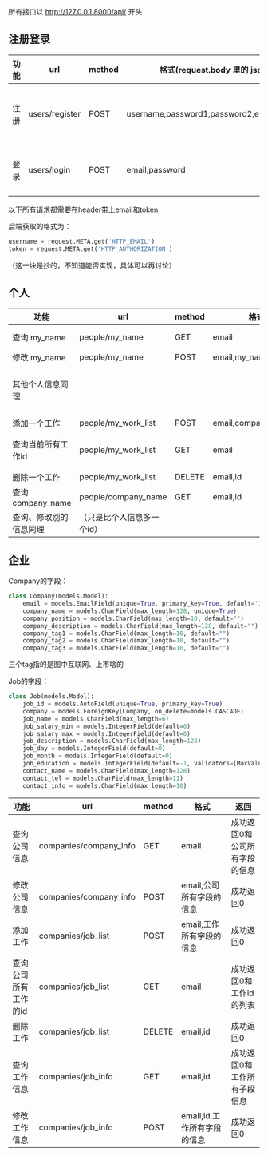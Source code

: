 所有接口以 http://127.0.0.1:8000/api/ 开头

## 注册登录

| 功能 | url            | method | 格式(request.body 里的 json 内容)             | 返回                                            |
| ---- | -------------- | ------ | --------------------------------------------- | ----------------------------------------------- |
| 注册 | users/register | POST   | username,password1,password2,email,is_company | status_code为0表示成功，否则失败（带有message） |
| 登录 | users/login    | POST   | email,password                                | 0表示成功，返回 token，否则失败                 |

以下所有请求都需要在header带上email和token

后端获取的格式为：

```python
username = request.META.get('HTTP_EMAIL')
token = request.META.get('HTTP_AUTHORIZATION')
```

（这一块是抄的，不知道能否实现，具体可以再讨论）

## 个人

| 功能                   | url                        | method | 格式                  | 返回                                        |
| ---------------------- | -------------------------- | ------ | --------------------- | ------------------------------------------- |
| 查询 my_name           | people/my_name             | GET    | email                 | 成功返回0和my_name                          |
| 修改 my_name           | people/my_name             | POST   | email,my_name         | 成功返回0                                   |
| 其他个人信息同理       |                            |        |                       | 手机号有额外判断是否为11位数字，不符合返回1 |
| 添加一个工作           | people/my_work_list        | POST   | email,company_name... | 成功返回0                                   |
| 查询当前所有工作id     | people/my_work_list        | GET    | email                 | 返回my_work_list，是一个列表                |
| 删除一个工作           | people/my_work_list        | DELETE | email,id              | 成功返回0                                   |
| 查询 company_name      | people/company_name        | GET    | email,id              |                                             |
| 查询、修改别的信息同理 | （只是比个人信息多一个id） |        |                       |                                             |

## 企业

Company的字段：

```python
class Company(models.Model):
    email = models.EmailField(unique=True, primary_key=True, default='1@2.3')
    company_name = models.CharField(max_length=128, unique=True)
    company_position = models.CharField(max_length=10, default="")
    company_description = models.CharField(max_length=128, default="")
    company_tag1 = models.CharField(max_length=10, default="")
    company_tag2 = models.CharField(max_length=10, default="")
    company_tag3 = models.CharField(max_length=10, default="")
```

三个tag指的是图中互联网、上市啥的

Job的字段：
```python
class Job(models.Model):
    job_id = models.AutoField(unique=True, primary_key=True)
    company = models.ForeignKey(Company, on_delete=models.CASCADE)
    job_name = models.CharField(max_length=6)
    job_salary_min = models.IntegerField(default=0)
    job_salary_max = models.IntegerField(default=0)
    job_description = models.CharField(max_length=128)
    job_day = models.IntegerField(default=0)
    job_month = models.IntegerField(default=0)
    job_education = models.IntegerField(default=-1, validators=[MaxValueValidator(6), MinValueValidator(-1)])
    contact_name = models.CharField(max_length=128)
    contact_tel = models.CharField(max_length=11)
    contact_info = models.CharField(max_length=10)
```

| 功能                 | url                    | method | 格式                        | 返回                          |
| -------------------- | ---------------------- | ------ | --------------------------- | ----------------------------- |
| 查询公司信息         | companies/company_info | GET    | email                       | 成功返回0和公司所有字段的信息 |
| 修改公司信息         | companies/company_info | POST   | email,公司所有字段的信息    | 成功返回0                     |
| 添加工作             | companies/job_list     | POST   | email,工作所有字段的信息    | 成功返回0                     |
| 查询公司所有工作的id | companies/job_list     | GET    | email                       | 成功返回0和工作id的列表       |
| 删除工作             | companies/job_list     | DELETE | email,id                    | 成功返回0                     |
| 查询工作信息         | companies/job_info     | GET    | email,id                    | 成功返回0和工作所有子段信息   |
| 修改工作信息         | companies/job_info     | POST   | email,id,工作所有字段的信息 | 成功返回0                     |